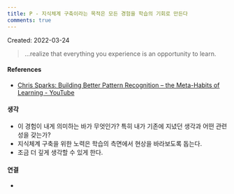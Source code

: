 ```yaml
---
title: P - 지식체계 구축이라는 목적은 모든 경험을 학습의 기회로 만든다
comments: true
---
```


Created: 2022-03-24

>...realize that everything you experience is an opportunity to learn.

#### References
- [Chris Sparks: Building Better Pattern Recognition – the Meta-Habits of Learning - YouTube](https://youtu.be/PAi-M-1TEX0)

#### 생각
- 이 경험이 내게 의미하는 바가 무엇인가? 특히 내가 기존에 지녔던 생각과 어떤 관련성을 갖는가?
- 지식체계 구축을 위한 노력은 학습의 측면에서 현상을 바라보도록 돕는다.
- 조금 더 깊게 생각할 수 있게 한다. 

#### 연결
- 